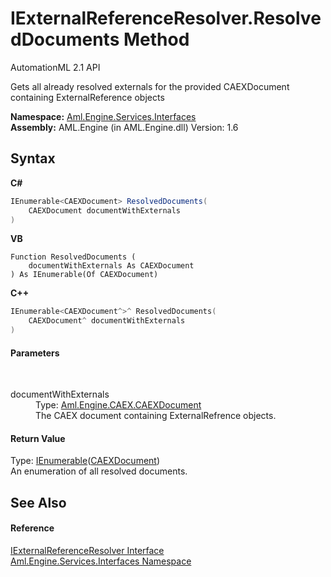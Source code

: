 # IExternalReferenceResolver.ResolvedDocuments Method 
AutomationML 2.1 API 

Gets all already resolved externals for the provided CAEXDocument containing ExternalReference objects

**Namespace:**&nbsp;<a href="N_Aml_Engine_Services_Interfaces">Aml.Engine.Services.Interfaces</a><br />**Assembly:**&nbsp;AML.Engine (in AML.Engine.dll) Version: 1.6

## Syntax

**C#**<br />
``` C#
IEnumerable<CAEXDocument> ResolvedDocuments(
	CAEXDocument documentWithExternals
)
```

**VB**<br />
``` VB
Function ResolvedDocuments ( 
	documentWithExternals As CAEXDocument
) As IEnumerable(Of CAEXDocument)
```

**C++**<br />
``` C++
IEnumerable<CAEXDocument^>^ ResolvedDocuments(
	CAEXDocument^ documentWithExternals
)
```


#### Parameters
&nbsp;<dl><dt>documentWithExternals</dt><dd>Type: <a href="T_Aml_Engine_CAEX_CAEXDocument">Aml.Engine.CAEX.CAEXDocument</a><br />The CAEX document containing ExternalRefrence objects.</dd></dl>

#### Return Value
Type: <a href="https://docs.microsoft.com/dotnet/api/system.collections.generic.ienumerable-1" target="_parent" rel="noopener noreferrer">IEnumerable</a>(<a href="T_Aml_Engine_CAEX_CAEXDocument">CAEXDocument</a>)<br />An enumeration of all resolved documents.

## See Also


#### Reference
<a href="T_Aml_Engine_Services_Interfaces_IExternalReferenceResolver">IExternalReferenceResolver Interface</a><br /><a href="N_Aml_Engine_Services_Interfaces">Aml.Engine.Services.Interfaces Namespace</a><br />
